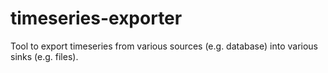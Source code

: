 # timeseries-exporter
Tool to export timeseries from various sources (e.g. database) into various sinks (e.g. files).
